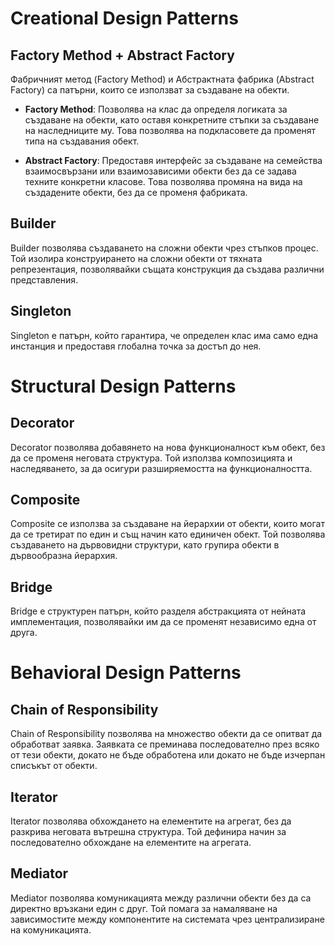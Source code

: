 # Creational Design Patterns

## Factory Method + Abstract Factory

Фабричният метод (Factory Method) и Абстрактната фабрика (Abstract Factory) са патърни, които се използват за създаване на обекти.

- **Factory Method**: Позволява на клас да определя логиката за създаване на обекти, като оставя конкретните стъпки за създаване на наследниците му. Това позволява на подкласовете да променят типа на създавания обект.

- **Abstract Factory**: Предоставя интерфейс за създаване на семейства взаимосвързани или взаимозависими обекти без да се задава техните конкретни класове. Това позволява промяна на вида на създадените обекти, без да се променя фабриката.

## Builder

Builder позволява създаването на сложни обекти чрез стъпков процес. Той изолира конструирането на сложни обекти от тяхната репрезентация, позволявайки същата конструкция да създава различни представления.

## Singleton

Singleton е патърн, който гарантира, че определен клас има само една инстанция и предоставя глобална точка за достъп до нея.

# Structural Design Patterns

## Decorator

Decorator позволява добавянето на нова функционалност към обект, без да се променя неговата структура. Той използва композицията и наследяването, за да осигури разширяемостта на функционалността.

## Composite

Composite се използва за създаване на йерархии от обекти, които могат да се третират по един и същ начин като единичен обект. Той позволява създаването на дървовидни структури, като групира обекти в дървообразна йерархия.

## Bridge

Bridge е структурен патърн, който разделя абстракцията от нейната имплементация, позволявайки им да се променят независимо една от друга.

# Behavioral Design Patterns

## Chain of Responsibility

Chain of Responsibility позволява на множество обекти да се опитват да обработват заявка. Заявката се преминава последователно през всяко от тези обекти, докато не бъде обработена или докато не бъде изчерпан списъкът от обекти.

## Iterator

Iterator позволява обхождането на елементите на агрегат, без да разкрива неговата вътрешна структура. Той дефинира начин за последователно обхождане на елементите на агрегата.

## Mediator

Mediator позволява комуникацията между различни обекти без да са директно връзкани един с друг. Той помага за намаляване на зависимостите между компонентите на системата чрез централизиране на комуникацията.
